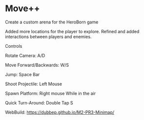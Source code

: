 # Move++
Create a custom arena for the HeroBorn game
 
Added more locations for the player to explore. Refined and added interactions between players and enemies.

Controls

Rotate Camera: A/D

Move Forward/Backwards: W/S

Jump: Space Bar

Shoot Projectile: Left Mouse

Spawn Platform: Right mouse While in the air

Quick Turn-Around: Double Tap S

WebBuild: https://dubbep.github.io/M2-PR3-Minimap/
